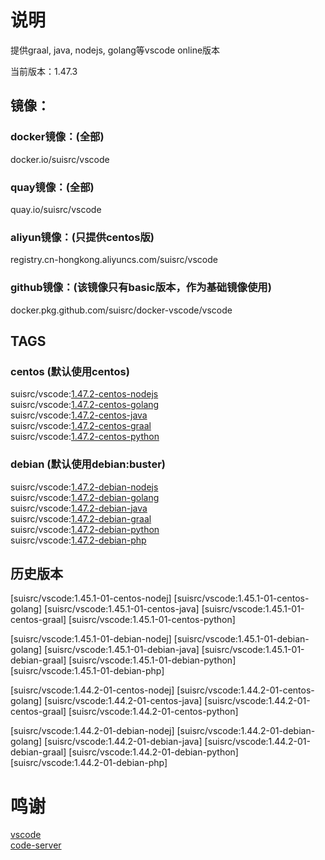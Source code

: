 # 说明

提供graal, java, nodejs, golang等vscode online版本  

当前版本：1.47.3  

## 镜像：

### docker镜像：(全部)  
docker.io/suisrc/vscode  

### quay镜像：(全部)
quay.io/suisrc/vscode  

### aliyun镜像：(只提供centos版)
registry.cn-hongkong.aliyuncs.com/suisrc/vscode  

### github镜像：(该镜像只有basic版本，作为基础镜像使用)  
docker.pkg.github.com/suisrc/docker-vscode/vscode  

## TAGS

### centos (默认使用centos)
suisrc/vscode:[1.47.2-centos-nodejs](https://hub.docker.com/r/suisrc/vscode/tags)  
suisrc/vscode:[1.47.2-centos-golang](https://hub.docker.com/r/suisrc/vscode/tags)  
suisrc/vscode:[1.47.2-centos-java](https://hub.docker.com/r/suisrc/vscode/tags)  
suisrc/vscode:[1.47.2-centos-graal](https://hub.docker.com/r/suisrc/vscode/tags)  
suisrc/vscode:[1.47.2-centos-python](https://hub.docker.com/r/suisrc/vscode/tags)  

### debian (默认使用debian:buster)
suisrc/vscode:[1.47.2-debian-nodejs](https://hub.docker.com/r/suisrc/vscode/tags)  
suisrc/vscode:[1.47.2-debian-golang](https://hub.docker.com/r/suisrc/vscode/tags)  
suisrc/vscode:[1.47.2-debian-java](https://hub.docker.com/r/suisrc/vscode/tags)  
suisrc/vscode:[1.47.2-debian-graal](https://hub.docker.com/r/suisrc/vscode/tags)  
suisrc/vscode:[1.47.2-debian-python](https://hub.docker.com/r/suisrc/vscode/tags)  
suisrc/vscode:[1.47.2-debian-php](https://hub.docker.com/r/suisrc/vscode/tags)  

## 历史版本

[suisrc/vscode:1.45.1-01-centos-nodej]
[suisrc/vscode:1.45.1-01-centos-golang]
[suisrc/vscode:1.45.1-01-centos-java]
[suisrc/vscode:1.45.1-01-centos-graal]
[suisrc/vscode:1.45.1-01-centos-python]
  
[suisrc/vscode:1.45.1-01-debian-nodej]
[suisrc/vscode:1.45.1-01-debian-golang]
[suisrc/vscode:1.45.1-01-debian-java]
[suisrc/vscode:1.45.1-01-debian-graal]
[suisrc/vscode:1.45.1-01-debian-python]
[suisrc/vscode:1.45.1-01-debian-php]
  
[suisrc/vscode:1.44.2-01-centos-nodej]
[suisrc/vscode:1.44.2-01-centos-golang]
[suisrc/vscode:1.44.2-01-centos-java]
[suisrc/vscode:1.44.2-01-centos-graal]
[suisrc/vscode:1.44.2-01-centos-python]
  
[suisrc/vscode:1.44.2-01-debian-nodej]
[suisrc/vscode:1.44.2-01-debian-golang]
[suisrc/vscode:1.44.2-01-debian-java]
[suisrc/vscode:1.44.2-01-debian-graal]
[suisrc/vscode:1.44.2-01-debian-python]
[suisrc/vscode:1.44.2-01-debian-php]
  
# 鸣谢
[vscode](https://github.com/microsoft/vscode/releases)  
[code-server](https://github.com/cdr/code-server/releases)  